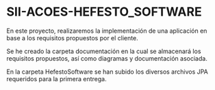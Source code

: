 # SII-ACOES-HEFESTO_SOFTWARE
En este proyecto, realizaremos la implementación de una aplicación en base a los requisitos propuestos por el cliente.

Se he creado la carpeta documentación en la cual se almacenará los requisitos propuestos, así como diagramas y documentación asociada.

En la carpeta HefestoSoftware se han subido los diversos archivos JPA requeridos para la primera entrega.
